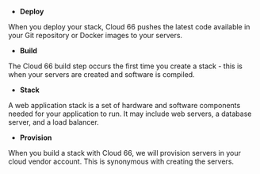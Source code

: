 
- **Deploy**

When you deploy your stack, Cloud 66 pushes the latest code available in your Git repository or Docker images to your servers.

- **Build**

The Cloud 66 build step occurs the first time you create a stack - this is when your servers are created and software is compiled.

- **Stack**

A web application stack is a set of hardware and software components needed for your application to run. It may include web servers, a database server, and a load balancer.

- **Provision**

When you build a stack with Cloud 66, we will provision servers in your cloud vendor account. This is synonymous with creating the servers.
